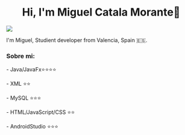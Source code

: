 <div align="center">
  <h1 align="center">Hi, I'm <a>Miguel Catala Morante</a>👋</h1>
</div>
<img src="https://drjplopes.com/media/BlogBanners/Hello-World_Banner.png">
<p>I'm Miguel, Studient developer from Valencia, Spain 🇪🇸.</p>
<h3>Sobre mi:</h3>
<p>- Java/JavaFx⭐⭐⭐⭐</p>
<p>- XML ⭐⭐</p>
<p>- MySQL ⭐⭐⭐</p>
<p>- HTML/JavaScript/CSS ⭐⭐</p>
<p>- AndroidStudio ⭐⭐⭐</p>
<br>
